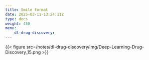 ```yaml
---
title: Smile format
date: 2025-03-11-13:24:11Z
type: docs 
weight: 450
menu: 
    dl-drug-discovery:
---
```



{{< figure src=/notes/dl-drug-discovery/img/Deep-Learning-Drug-Discovery_15.png >}}


